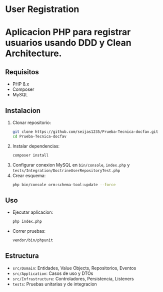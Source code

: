 # User Registration
# Aplicacion PHP para registrar usuarios usando DDD y Clean Architecture.

## Requisitos
- PHP 8.x  
- Composer  
- MySQL  

## Instalacion
1. Clonar repositorio:  
    ```bash
    git clone https://github.com/seijas1235/Prueba-Tecnica-docfav.git
    cd Prueba-Tecnica-docfav
    ```
2. Instalar dependencias:
    ```bash
    composer install
    ```
3. Configurar conexion MySQL en `bin/console`, `index.php` y `tests/Integration/DoctrineUserRepositoryTest.php`
4. Crear esquema:
    ```bash
    php bin/console orm:schema-tool:update --force
    ```
    
## Uso
- Ejecutar aplicacion:
    ```bash
    php index.php
    ```
- Correr pruebas:
    ```bash
    vendor/bin/phpunit
    ```

## Estructura
- `src/Domain`: Entidades, Value Objects, Repositorios, Eventos
- `src/Application`: Casos de uso y DTOs
- `src/Infrastructure`: Controladores, Persistencia, Listeners
- `tests`: Pruebas unitarias y de integracion
